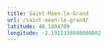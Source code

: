```yaml
---
title: Saint-Méen-le-Grand
url: /saint-meen-le-grand/
latitude: 48.1894709
longitude: -2.1911338000000002
---
```


